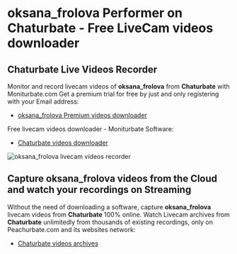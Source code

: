# oksana_frolova Performer on Chaturbate - Free LiveCam videos downloader

## Chaturbate Live Videos Recorder

Monitor and record livecam videos of **oksana_frolova** from **Chaturbate** with Moniturbate.com
Get a premium trial for free by just and only registering with your Email address:
* [oksana_frolova Premium videos downloader](https://moniturbate.com/request-demo-licence-key.html)

Free livecam videos downloader - Moniturbate Software:
* [Chaturbate videos downloader](https://moniturbate.com/moniturbate-download-software.html)

![oksana_frolova livecam videos recorder](https://peachurnet.com/templates/moniturbate-software.png)


## Capture oksana_frolova videos from the Cloud and watch your recordings on Streaming

Without the need of downloading a software, capture **oksana_frolova** livecam videos from **Chaturbate** 100% online.
Watch Livecam archives from **Chaturbate** unlimitedly from thousands of existing recordings, only on Peachurbate.com and its websites network:
* [Chaturbate videos archives](https://peachurnet.com/)